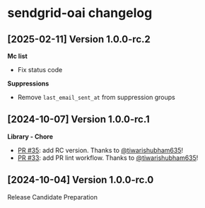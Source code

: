 sendgrid-oai changelog
====================
[2025-02-11] Version 1.0.0-rc.2
-------------------------------
**Mc list**
- Fix status code

**Suppressions**
- Remove `last_email_sent_at` from suppression groups


[2024-10-07] Version 1.0.0-rc.1
-------------------------------
**Library - Chore**
- [PR #35](https://github.com/twilio/sendgrid-oai/pull/35): add RC version. Thanks to [@tiwarishubham635](https://github.com/tiwarishubham635)!
- [PR #33](https://github.com/twilio/sendgrid-oai/pull/33): add PR lint workflow. Thanks to [@tiwarishubham635](https://github.com/tiwarishubham635)!


[2024-10-04] Version 1.0.0-rc.0
---------------------------
Release Candidate Preparation
